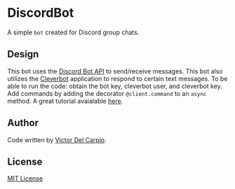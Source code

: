 # DiscordBot
A simple `bot` created for Discord group chats.

## Design
This bot uses the [Discord Bot API](https://discordbots.org/api/docs) to send/receive messages. 
This bot also utilizes the [Cleverbot](https://www.cleverbot.com/) application to respond to certain text messages.
To be able to run the code: obtain the bot key, cleverbot user, and cleverbot key. Add commands by adding the decorator `@client.command` to an `async` method. A great tutorial avaialable [here](https://www.youtube.com/watch?v=5yahh4tR0L0&list=PLW3GfRiBCHOiEkjvQj0uaUB1Q-RckYnj9).

## Author
Code written by [Victor Del Carpio](https://github.com/victor-hugo-dc).

## License
[MIT License](LICENSE)
